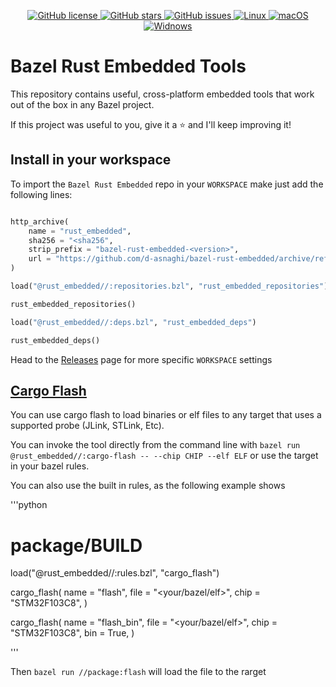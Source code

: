 <p align="center">

<a href="https://github.com/d-asnaghi/bazel-rust-embedded/blob/master/LICENSE">
    <img alt="GitHub license" src="https://img.shields.io/github/license/d-asnaghi/bazel-rust-embedded?color=success">
</a>

<a href="https://github.com/d-asnaghi/bazel-rust-embedded/stargazers">
    <img alt="GitHub stars" src="https://img.shields.io/github/stars/d-asnaghi/bazel-rust-embedded?color=success">
</a>

<a href="https://github.com/d-asnaghi/bazel-rust-embedded/issues">
    <img alt="GitHub issues" src="https://img.shields.io/github/issues/d-asnaghi/bazel-rust-embedded">
</a>

<a href="https://github.com/d-asnaghi/bazel-rust-embedded/actions">
    <img alt="Linux" src="https://github.com/d-asnaghi/bazel-rust-embedded/workflows/Linux/badge.svg">
</a>

<a href="https://github.com/d-asnaghi/bazel-rust-embedded/actions">
    <img alt="macOS" src="https://github.com/d-asnaghi/bazel-rust-embedded/workflows/macOS/badge.svg">
</a>

<a href="https://github.com/d-asnaghi/bazel-rust-embedded/actions">
    <img alt="Widnows" src="https://github.com/d-asnaghi/bazel-rust-embedded/workflows/Windows/badge.svg">
</a>

</p>

# Bazel Rust Embedded Tools

This repository contains useful, cross-platform embedded tools that work out of the box in any Bazel project.

If this project was useful to you, give it a ⭐️ and I'll keep improving it!

## Install in your workspace

To import the `Bazel Rust Embedded` repo in your `WORKSPACE` make just add the following lines:

```python

http_archive(
    name = "rust_embedded",
    sha256 = "<sha256",
    strip_prefix = "bazel-rust-embedded-<version>",
    url = "https://github.com/d-asnaghi/bazel-rust-embedded/archive/refs/tags/<version>.tar.gz",
)

load("@rust_embedded//:repositories.bzl", "rust_embedded_repositories")

rust_embedded_repositories()

load("@rust_embedded//:deps.bzl", "rust_embedded_deps")

rust_embedded_deps()

```

Head to the [Releases](https://github.com/d-asnaghi/bazel-rust-embedded/releases) page for more specific `WORKSPACE` settings

## [Cargo Flash](https://crates.io/crates/cargo-flash)

You can use cargo flash to load binaries or elf files to any target that uses a supported probe (JLink, STLink, Etc).

You can invoke the tool directly from the command line with `bazel run @rust_embedded//:cargo-flash -- --chip CHIP --elf ELF` or use the target in your bazel rules.

You can also use the built in rules, as the following example shows

'''python
# package/BUILD

load("@rust_embedded//:rules.bzl", "cargo_flash")

cargo_flash(
    name = "flash",
    file = "<your/bazel/elf>",
    chip = "STM32F103C8",
)

cargo_flash(
    name = "flash_bin",
    file = "<your/bazel/elf>",
    chip = "STM32F103C8",
    bin = True,
)

'''

Then `bazel run //package:flash` will load the file to the rarget



